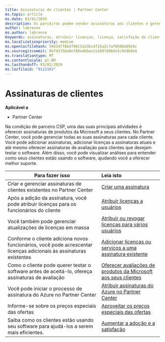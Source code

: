 ```yaml
---
title: Assinaturas de clientes | Partner Center
ms.topic: article
ms.date: 03/01/2019
description: Os parceiros podem vender assinaturas aos clientes e gerenciá-las por meio do Partner Center.
author: labrenne
ms.author: labrenne
Keywords: assinaturas, atribuir licenças, licença, satisfação do cliente, assinaturas do Azure
ms.localizationpriority: medium
ms.openlocfilehash: 59d19ff8b4798c52e3bc4f25a2c7af0508a0924c
ms.sourcegitcommit: 8bfd1358a0ef86e46bee2a1097d86de3c9e969e8
ms.translationtype: MT
ms.contentlocale: pt-BR
ms.lasthandoff: 03/02/2019
ms.locfileid: "9122163"
---
```

# <a name="customer-subscriptions"></a>Assinaturas de clientes

**Aplicável a**

-  Partner Center

Na condição de parceiro CSP, uma das suas principais atividades é oferecer assinaturas de produtos da Microsoft a seus clientes. No Partner Center, você pode gerenciar todas as suas assinaturas para cada cliente. Você pode adicionar assinaturas, adicionar licenças a assinaturas atuais e até mesmo oferecer assinaturas de avaliação para clientes que desejam testar o software. Além disso, você pode visualizar análises para entender como seus clientes estão usando o software, ajudando você a oferecer melhor suporte.

|**Para fazer isso**   |**Leia isto**   |
|----------------------|:----------------------|
|Criar e gerenciar assinaturas de clientes existentes no Partner Center|[Criar uma assinatura](create-a-new-subscription.md)|
|Após a adição da assinatura, você pode atribuir licenças para os funcionários do cliente  |[Atribuir licenças a usuários](assign-licenses-to-users.md)|
|Você também pode gerenciar atualizações de licenças em massa   |[Atribuir ou revogar licenças para vários usuários](bulk-license-provisioning-for-multiple-users.md)|
|Conforme o cliente adiciona novos funcionários, você pode acrescentar licenças adicionais às assinaturas existentes   |[Adicionar licenças ou serviços a uma assinatura existente](add-licenses-or-services-to-an-existing-subscription.md)|
|Como o cliente pode querer testar o software antes de aceitá-lo, ofereça assinaturas de avaliação    |[Oferecer avaliações de produtos da Microsoft aos seus clientes](offer-your-customers-trials-of-microsoft-products.md)|
|Você pode iniciar o processo de assinatura do Azure no Partner Center   |[Atribuir assinaturas do Azure no Partner Center](assign-azure-subscriptions.md)|
|Informe-se sobre os preços especiais das ofertas   |[Aproveitar os preços especiais das ofertas](get-special-pricing-for-offers.md)|
|Saiba como os clientes estão usando seu software para ajudá-los a serem mais eficientes.   | [Aumentar a adoção e a satisfação](increasing-adoption-and-satisfaction.md)   | 

































 

 



